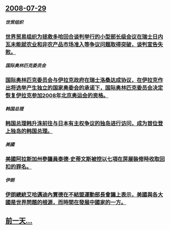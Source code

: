 ## [2008-07-29](/zh/news/2008/07/29/index.md)

##### 世贸组织
### [世界贸易组织为拯救多哈回合谈判举行的小型部长级会议在瑞士日内瓦未能就农业和非农产品市场准入等争议问题取得突破，谈判宣告失败。](/zh/news/2008/07/29/世界贸易组织为拯救多哈回合谈判举行的小型部长级会议在瑞士日内瓦未能就农业和非农产品市场准入等争议问题取得突破-谈判宣告失.md)
##### 国际奥林匹克委员会
### [国际奥林匹克委员会与伊拉克政府在瑞士洛桑达成协议，在伊拉克作出将选举产生独立的国家奥委会的承诺下，国际奥林匹克委员会决定恢复伊拉克参加2008年北京奥运会的资格。](/zh/news/2008/07/29/国际奥林匹克委员会与伊拉克政府在瑞士洛桑达成协议-在伊拉克作出将选举产生独立的国家奥委会的承诺下-国际奥林匹克委员会决定.md)
##### 韩国总理
### [韩国总理韩升洙前往与日本有主权争议的独岛进行访问，成为首位登上独岛的韩国总理。](/zh/news/2008/07/29/韩国总理韩升洙前往与日本有主权争议的独岛进行访问-成为首位登上独岛的韩国总理.md)
##### 美國
### [美國阿拉斯加州參議員泰德·史蒂文斯被控以七項在房屋裝修時收取回扣的罪名。](/zh/news/2008/07/29/美國阿拉斯加州參議員泰德-史蒂文斯被控以七項在房屋裝修時收取回扣的罪名.md)
##### 伊朗
### [伊朗總統艾哈邁迪內賈德在不結盟運動部長會議上表示，美國與各大國是世界問題的根源，而時間在發展中國家的一方。](/zh/news/2008/07/29/伊朗總統艾哈邁迪內賈德在不結盟運動部長會議上表示-美國與各大國是世界問題的根源-而時間在發展中國家的一方.md)
## [前一天...](/zh/news/2008/07/28/index.md)

